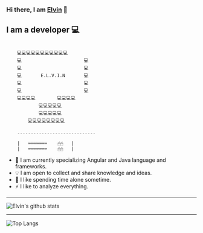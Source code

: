 ### Hi there, I am [Elvin](https://elwyncrestha.github.io/) 👋

## I am a developer 💻

```

    💻💻💻💻💻💻💻💻💻💻💻
    💻                       💻
    💻                       💻
    💻       E.L.V.I.N       💻
    💻                       💻
    💻                       💻
    💻💻💻💻        💻💻💻💻
            💻💻💻💻💻
            💻💻💻💻💻
        💻💻💻💻💻💻💻💻

    -----------------------------

    |   ⌨⌨⌨⌨⌨⌨⌨    🖱🖱   |
    |   ⌨⌨⌨⌨⌨⌨⌨    🖱🖱   |

```

- 🧠 I am currently specializing Angular and Java language and frameworks.
- 💡 I am open to collect and share knowledge and ideas.
- 🌄 I like spending time alone sometime.
- ⚡ I like to analyze everything.

---

![Elvin's github stats](https://github-readme-stats.vercel.app/api?username=elwyncrestha&show_icons=true&hide_border=true)

---

![Top Langs](https://github-readme-stats.vercel.app/api/top-langs/?username=elwyncrestha&layout=compact)
